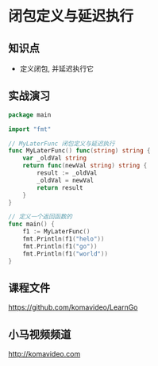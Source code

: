 闭包定义与延迟执行
================

## 知识点

* 定义闭包, 并延迟执行它

## 实战演习

~~~go
package main

import "fmt"

// MyLaterFunc 闭包定义与延迟执行
func MyLaterFunc() func(string) string {
	var _oldVal string
	return func(newVal string) string {
		result := _oldVal
		_oldVal = newVal
		return result
	}
}

// 定义一个返回函数的
func main() {
	f1 := MyLaterFunc()
	fmt.Println(f1("helo"))
	fmt.Println(f1("go"))
	fmt.Println(f1("world"))
}
~~~

## 课程文件

https://github.com/komavideo/LearnGo

## 小马视频频道

http://komavideo.com